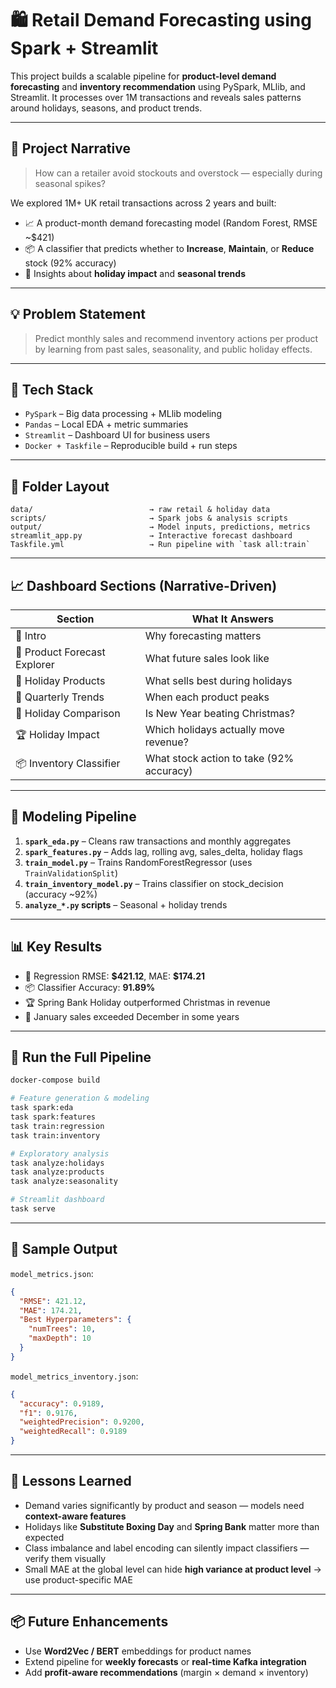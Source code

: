 # 🛍️ Retail Demand Forecasting using Spark + Streamlit

This project builds a scalable pipeline for **product-level demand forecasting** and **inventory recommendation** using PySpark, MLlib, and Streamlit. It processes over 1M transactions and reveals sales patterns around holidays, seasons, and product trends.

---

## 🧭 Project Narrative

> How can a retailer avoid stockouts and overstock — especially during seasonal spikes?

We explored 1M+ UK retail transactions across 2 years and built:

* 📈 A product-month demand forecasting model (Random Forest, RMSE \~\$421)
* 📦 A classifier that predicts whether to **Increase**, **Maintain**, or **Reduce** stock (92% accuracy)
* 🎯 Insights about **holiday impact** and **seasonal trends**

---

## 💡 Problem Statement

> Predict monthly sales and recommend inventory actions per product by learning from past sales, seasonality, and public holiday effects.

---

## 🔧 Tech Stack

* `PySpark` – Big data processing + MLlib modeling
* `Pandas` – Local EDA + metric summaries
* `Streamlit` – Dashboard UI for business users
* `Docker + Taskfile` – Reproducible build + run steps

---

## 📁 Folder Layout

```
data/                          → raw retail & holiday data  
scripts/                       → Spark jobs & analysis scripts  
output/                        → Model inputs, predictions, metrics  
streamlit_app.py               → Interactive forecast dashboard  
Taskfile.yml                   → Run pipeline with `task all:train`  
```

---

## 📈 Dashboard Sections (Narrative-Driven)

| Section                      | What It Answers                          |
| ---------------------------- | ---------------------------------------- |
| 🧭 Intro                     | Why forecasting matters                  |
| 🔮 Product Forecast Explorer | What future sales look like              |
| 🎁 Holiday Products          | What sells best during holidays          |
| 📆 Quarterly Trends          | When each product peaks                  |
| 🎄 Holiday Comparison        | Is New Year beating Christmas?           |
| 🏆 Holiday Impact            | Which holidays actually move revenue?    |
| 📦 Inventory Classifier      | What stock action to take (92% accuracy) |

---

## 🧪 Modeling Pipeline

1. **`spark_eda.py`** – Cleans raw transactions and monthly aggregates
2. **`spark_features.py`** – Adds lag, rolling avg, sales\_delta, holiday flags
3. **`train_model.py`** – Trains RandomForestRegressor (uses `TrainValidationSplit`)
4. **`train_inventory_model.py`** – Trains classifier on stock\_decision (accuracy \~92%)
5. **`analyze_*.py` scripts** – Seasonal + holiday trends

---

## 📊 Key Results

* 🔁 Regression RMSE: **\$421.12**, MAE: **\$174.21**
* 📦 Classifier Accuracy: **91.89%**
* 🏆 Spring Bank Holiday outperformed Christmas in revenue
* 🎄 January sales exceeded December in some years

---

## 🚀 Run the Full Pipeline

```bash
docker-compose build

# Feature generation & modeling
task spark:eda
task spark:features
task train:regression
task train:inventory

# Exploratory analysis
task analyze:holidays
task analyze:products
task analyze:seasonality

# Streamlit dashboard
task serve
```

---

## 📁 Sample Output

`model_metrics.json`:

```json
{
  "RMSE": 421.12,
  "MAE": 174.21,
  "Best Hyperparameters": {
    "numTrees": 10,
    "maxDepth": 10
  }
}
```

`model_metrics_inventory.json`:

```json
{
  "accuracy": 0.9189,
  "f1": 0.9176,
  "weightedPrecision": 0.9200,
  "weightedRecall": 0.9189
}
```

---

## 🧠 Lessons Learned

* Demand varies significantly by product and season — models need **context-aware features**
* Holidays like **Substitute Boxing Day** and **Spring Bank** matter more than expected
* Class imbalance and label encoding can silently impact classifiers — verify them visually
* Small MAE at the global level can hide **high variance at product level** → use product-specific MAE

---

## 📦 Future Enhancements

* Use **Word2Vec / BERT** embeddings for product names
* Extend pipeline for **weekly forecasts** or **real-time Kafka integration**
* Add **profit-aware recommendations** (margin × demand × inventory)